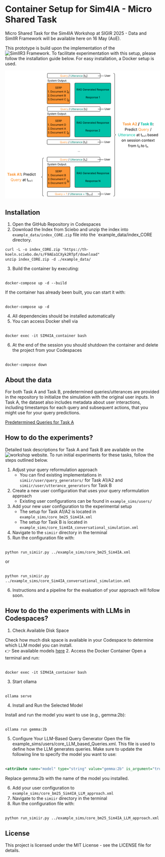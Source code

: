 # Container Setup for Sim4IA - Micro Shared Task
Micro Shared Task for the Sim4IA Workshop at SIGIR 2025 - Data and SimIIR Framework will be available here on 16 May (AoE). 

This prototype is build upon the implementation of the ![SimIIR3 Framework](https://github.com/simint-ai/simiir-3). To facilitate experimentation with this setup, please follow the installation guide below. For easy installation, a Docker setup is used.


![Task Description](images/Task_desc.png)


## Installation

1. Open the GitHub Repository in Codespaces
2. Download the Index from Sciebo and unzip the index into `example_data/index_CORE.zip` file into the `example_data/index_CORE directory.
```shell
curl -L -o index_CORE.zip "https://th-koeln.sciebo.de/s/F9AEa1CXyk2RTpf/download"
unzip index_CORE.zip -d ./example_data/
```

3. Build the container by executing:
```shell

docker-compose up -d --build
```
If the container has already been built, you can start it with:
```shell

docker-compose up -d

```
4. All dependencies should be installed automatically
5. You can access Docker shell via
```shell

docker exec -it SIM4IA_container bash

```
6. At the end of the session you should shutdown the container and delete the project from your Codespaces
```shell

docker-compose down

```

## About the data 

For both Task A and Task B, predetermined queries/utterances are provided in the repository to initialize the simulation with the original user inputs.
In Task A, the dataset also includes metadata about user interactions, including timestamps for each query and subsequent actions, that you might use for your query predictions.

[Predetermined Queries for Task A](./simiir/predetermined_queries_Task_A.csv)

##  How to do the experiments?

Detailed task descriptions for Task A and Task B are available on the ![workshop website](https://sim4ia.org/sigir2025/). To run initial experiments for these tasks, follow the steps outlined below.

1. Adjust your query reformulation approach 
    - You can find existing implementations in `simiir/user/query_generators/` for Task A1/A2 and `simiir/user/utterance_generators` for Task B
2. Create a new user configuration that uses your query reformulation approach
    - Existing user configurations can be found in `example_sims/users/`
3. Add your new user configuration to the experimental setup
    - The setup for Task A1/A2 is located in `example_sims/core_bm25_Sim4IA.xml`   
    - The setup for Task B is located in `example_sims/core_Sim4IA_conversational_simulation.xml` 
4. Navigate to the `simiir` directory in the terminal
5. Run the configuration file with:
```shell

python run_simiir.py ../example_sims/core_bm25_Sim4IA.xml 

```
or
```shell

python run_simiir.py ../example_sims/core_Sim4IA_conversational_simulation.xml 

```

6. Instructions and a pipeline for the evaluation of your approach will follow soon. 


## How to do the experiments with LLMs in Codespaces?

1. Check Available Disk Space

Check how much disk space is available in your Codespace to determine which LLM model you can install.  
👉 See available models [here](https://github.com/BlackTechX011/Ollama-in-GitHub-Codespaces)
2. Access the Docker Container
Open a terminal and run:
```shell

docker exec -it SIM4IA_container bash

```
3. Start ollama
```shell

ollama serve

```
4. Install and Run the Selected Model

Install and run the model you want to use (e.g., gemma:2b):
```shell

ollama run gemma:2b

```
5. Configure Your LLM-Based Query Generator
Open the file example_sims/users/core_LLM_based_Queries.xml. This file is used to define how the LLM generates queries.
Make sure to update the following line to specify the model you want to use:
```xml

<attribute name="model" type="string" value="gemma:2b" is_argument="true" />

```
Replace gemma:2b with the name of the model you installed.

6. Add your user configuration to `example_sims/core_bm25_Sim4IA_LLM_approach.xml`
7. Navigate to the `simiir` directory in the terminal
8. Run the configuration file with:
```shell

python run_simiir.py ../example_sims/core_bm25_Sim4IA_LLM_approach.xml 

```


## License

This project is licensed under the MIT License - see the LICENSE file for details.



